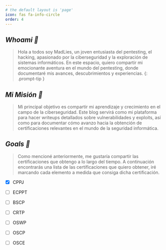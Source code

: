 ```yaml
---
# the default layout is 'page'
icon: fas fa-info-circle
order: 4
---
```


## ***Whoami 🦆***

>Hola a todos soy MadLies, un joven entusiasta del pentesting, el hacking, apasionado por la ciberseguridad y la exploración de sistemas informáticos. En este espacio, quiero compartir mi emocionante aventura en el mundo del pentesting, donde documentaré mis avances, descubrimientos y experiencias.
{: .prompt-tip }

## ***Mi Misión 🦖***

>Mi principal objetivo es compartir mi aprendizaje y crecimiento en el campo de la ciberseguridad. Este blog servirá como mi plataforma para hacer writeups detallados sobre vulnerabilidades y exploits, así como para documentar cómo avanzo hacia la obtención de certificaciones relevantes en el mundo de la seguridad informática.

## ***Goals 📜***

> Como mencioné anteriormente, me gustaría compartir las certificaciones que obtengo a lo largo del tiempo. A continuación encontrarás una lista de las certificaciones que quiero obtener, iré marcando cada elemento a medida que consiga dicha certificación.
- [x] CPPJ
- [ ] ECPPT
- [ ] BSCP
- [ ] CRTP
- [ ] OSWP
- [ ] OSCP
- [ ] OSCE

